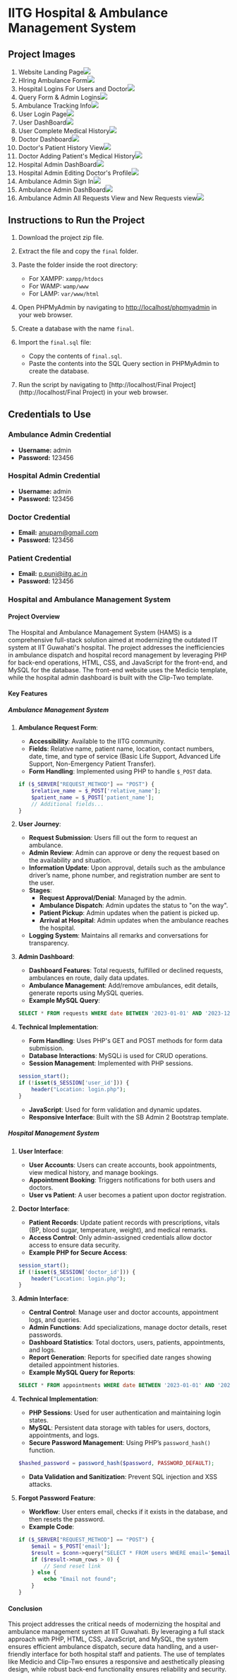 # IITG Hospital & Ambulance Management System

## Project Images


1. Website Landing Page![](./ScreenShots/1.png)
2. HIring Ambulance Form![](./ScreenShots/2_1.png)
3. Hospital Logins For Users and Doctor![](./ScreenShots/2.png)
4. Query Form & Admin Logins![](./ScreenShots/3.png)
5. Ambulance Tracking Info![](./ScreenShots/4.png)
6. User Login Page![](./ScreenShots/5.png)
7. User DashBoard![](./ScreenShots/6.png)
8. User Complete Medical History![](./ScreenShots/7_1.png)
9. Doctor Dashboard![](./ScreenShots/7.png)
10. Doctor's Patient History View![](./ScreenShots/8.png)
11. Doctor Adding Patient's Medical History![](./ScreenShots/9.png)
12. Hospital Admin DashBoard![](./ScreenShots/10.png)
13. Hospital Admin Editing Doctor's Profile![](./ScreenShots/11_1.png)
14. Ambulance Admin Sign In![](./ScreenShots/11.png)
15. Ambulance Admin DashBoard![](./ScreenShots/12.png)
16. Ambulance Admin All Requests View and New Requests view![](./ScreenShots/13.png)



## Instructions to Run the Project

1. Download the project zip file.

2. Extract the file and copy the `final` folder.

3. Paste the folder inside the root directory:
   - For XAMPP: `xampp/htdocs`
   - For WAMP: `wamp/www`
   - For LAMP: `var/www/html`

4. Open PHPMyAdmin by navigating to [http://localhost/phpmyadmin](http://localhost/phpmyadmin) in your web browser.

5. Create a database with the name `final`.

6. Import the `final.sql` file:
   - Copy the contents of `final.sql`.
   - Paste the contents into the SQL Query section in PHPMyAdmin to create the database.

7. Run the script by navigating to [http://localhost/Final Project](http://localhost/Final Project) in your web browser.

## Credentials to Use

### Ambulance Admin Credential
- **Username:** admin
- **Password:** 123456

### Hospital Admin Credential
- **Username:** admin
- **Password:** 123456

### Doctor Credential
- **Email:** anupam@gmail.com
- **Password:** 123456

### Patient Credential
- **Email:** p.punj@iitg.ac.in
- **Password:** 123456



### Hospital and Ambulance Management System

#### Project Overview

The Hospital and Ambulance Management System (HAMS) is a comprehensive full-stack solution aimed at modernizing the outdated IT system at IIT Guwahati's hospital. The project addresses the inefficiencies in ambulance dispatch and hospital record management by leveraging PHP for back-end operations, HTML, CSS, and JavaScript for the front-end, and MySQL for the database. The front-end website uses the Medicio template, while the hospital admin dashboard is built with the Clip-Two template.

#### Key Features

##### Ambulance Management System

1. **Ambulance Request Form**:
   - **Accessibility**: Available to the IITG community.
   - **Fields**: Relative name, patient name, location, contact numbers, date, time, and type of service (Basic Life Support, Advanced Life Support, Non-Emergency Patient Transfer).
   - **Form Handling**: Implemented using PHP to handle `$_POST` data.
   ```php
   if ($_SERVER["REQUEST_METHOD"] == "POST") {
       $relative_name = $_POST['relative_name'];
       $patient_name = $_POST['patient_name'];
       // Additional fields...
   }
   ```

2. **User Journey**:
   - **Request Submission**: Users fill out the form to request an ambulance.
   - **Admin Review**: Admin can approve or deny the request based on the availability and situation.
   - **Information Update**: Upon approval, details such as the ambulance driver’s name, phone number, and registration number are sent to the user.
   - **Stages**:
     - **Request Approval/Denial**: Managed by the admin.
     - **Ambulance Dispatch**: Admin updates the status to "on the way".
     - **Patient Pickup**: Admin updates when the patient is picked up.
     - **Arrival at Hospital**: Admin updates when the ambulance reaches the hospital.
   - **Logging System**: Maintains all remarks and conversations for transparency.

3. **Admin Dashboard**:
   - **Dashboard Features**: Total requests, fulfilled or declined requests, ambulances en route, daily data updates.
   - **Ambulance Management**: Add/remove ambulances, edit details, generate reports using MySQL queries.
   - **Example MySQL Query**:
   ```sql
   SELECT * FROM requests WHERE date BETWEEN '2023-01-01' AND '2023-12-31';
   ```

4. **Technical Implementation**:
   - **Form Handling**: Uses PHP's GET and POST methods for form data submission.
   - **Database Interactions**: MySQLi is used for CRUD operations.
   - **Session Management**: Implemented with PHP sessions.
   ```php
   session_start();
   if (!isset($_SESSION['user_id'])) {
       header("Location: login.php");
   }
   ```
   - **JavaScript**: Used for form validation and dynamic updates.
   - **Responsive Interface**: Built with the SB Admin 2 Bootstrap template.

##### Hospital Management System

1. **User Interface**:
   - **User Accounts**: Users can create accounts, book appointments, view medical history, and manage bookings.
   - **Appointment Booking**: Triggers notifications for both users and doctors.
   - **User vs Patient**: A user becomes a patient upon doctor registration.

2. **Doctor Interface**:
   - **Patient Records**: Update patient records with prescriptions, vitals (BP, blood sugar, temperature, weight), and medical remarks.
   - **Access Control**: Only admin-assigned credentials allow doctor access to ensure data security.
   - **Example PHP for Secure Access**:
   ```php
   session_start();
   if (!isset($_SESSION['doctor_id'])) {
       header("Location: login.php");
   }
   ```

3. **Admin Interface**:
   - **Central Control**: Manage user and doctor accounts, appointment logs, and queries.
   - **Admin Functions**: Add specializations, manage doctor details, reset passwords.
   - **Dashboard Statistics**: Total doctors, users, patients, appointments, and logs.
   - **Report Generation**: Reports for specified date ranges showing detailed appointment histories.
   - **Example MySQL Query for Reports**:
   ```sql
   SELECT * FROM appointments WHERE date BETWEEN '2023-01-01' AND '2023-12-31';
   ```

4. **Technical Implementation**:
   - **PHP Sessions**: Used for user authentication and maintaining login states.
   - **MySQL**: Persistent data storage with tables for users, doctors, appointments, and logs.
   - **Secure Password Management**: Using PHP’s `password_hash()` function.
   ```php
   $hashed_password = password_hash($password, PASSWORD_DEFAULT);
   ```
   - **Data Validation and Sanitization**: Prevent SQL injection and XSS attacks.

5. **Forgot Password Feature**:
   - **Workflow**: User enters email, checks if it exists in the database, and then resets the password.
   - **Example Code**:
   ```php
   if ($_SERVER["REQUEST_METHOD"] == "POST") {
       $email = $_POST['email'];
       $result = $conn->query("SELECT * FROM users WHERE email='$email'");
       if ($result->num_rows > 0) {
           // Send reset link
       } else {
           echo "Email not found";
       }
   }
   ```

#### Conclusion

This project addresses the critical needs of modernizing the hospital and ambulance management system at IIT Guwahati. By leveraging a full stack approach with PHP, HTML, CSS, JavaScript, and MySQL, the system ensures efficient ambulance dispatch, secure data handling, and a user-friendly interface for both hospital staff and patients. The use of templates like Medicio and Clip-Two ensures a responsive and aesthetically pleasing design, while robust back-end functionality ensures reliability and security.


